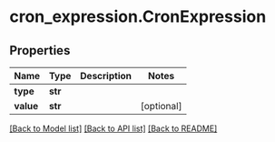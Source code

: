 # cron_expression.CronExpression

## Properties
Name | Type | Description | Notes
------------ | ------------- | ------------- | -------------
**type** | **str** |  | 
**value** | **str** |  | [optional] 

[[Back to Model list]](../README.md#documentation-for-models) [[Back to API list]](../README.md#documentation-for-api-endpoints) [[Back to README]](../README.md)


